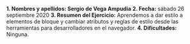 **1. **Nombres y apellidos:** Sergio de Vega Ampudia**
**2. Fecha:** sábado 26 septiembre 2020
**3. Resumen del Ejercicio:** Aprendemos a dar estilo a elementos de bloque y cambiar atributos y reglas de estilo desde las herramientas para desarrolladores en el navegador.
**4. Dificultades:** Ninguna.
